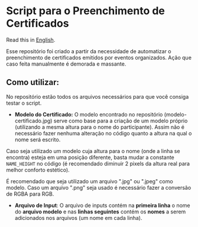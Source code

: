 # Script para o Preenchimento de Certificados

Read this in [English](https://github.com/filhaDeHades/Fill-Out-Certificate/blob/main/README.md).

Esse repositório foi criado a partir da necessidade de automatizar o preenchimento de certificados emitidos por eventos organizados.
Ação que caso feita manualmente é demorada e massante.

## Como utilizar:

No repositório estão todos os arquivos necessários para que você consiga testar o script.

- **Modelo do Certificado:**
O modelo encontrado no repositório (modelo-certificado.jpg) serve como base para a criação de um modelo próprio (utilizando a mesma altura para o nome do participante). Assim não é necessário fazer nenhuma alteração no código quanto a altura na qual o nome será escrito.

Caso seja utilizado um modelo cuja altura para o nome (onde a linha se encontra) esteja em uma posição diferente, basta mudar a constante ``NAME_HEIGHT`` no código (é recomendado diminuir 2 pixels da altura real para melhor conforto estético).

É recomendado que seja utilizado um arquivo ".jpg" ou ".jpeg" como modelo. Caso um arquivo ".png" seja usado é necessário fazer a conversão de RGBA para RGB.

- **Arquivo de Input**:
O arquivo de inputs contém na **primeira linha** o nome do **arquivo modelo** e nas **linhas seguintes** contém os **nomes** a serem adicionados nos arquivos (um nome em cada linha).